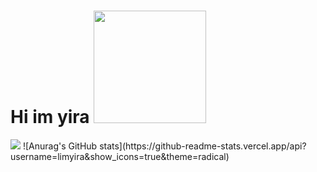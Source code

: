 
<h1>Hi im yira <img src="https://www.limyira.com/static/media/Myface.4ce6d435a763b97c8caf.jpg" width="180px" height="180px"/></h1>
<a href="www." target="_blank"><img src="https://img.shields.io/badge/0000000?style=plastic&logo=로고&logoColor=로고색상"/></a>
![Anurag's GitHub stats](https://github-readme-stats.vercel.app/api?username=limyira&show_icons=true&theme=radical)
